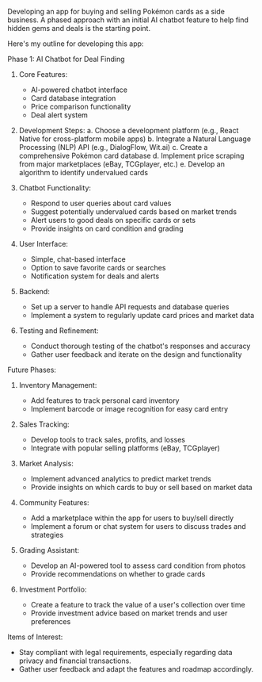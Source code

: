 Developing an app for buying and selling Pokémon cards as a side business.
A phased approach with an initial AI chatbot feature to help find hidden gems and deals is the starting point. 

Here's my outline for developing this app:

Phase 1: AI Chatbot for Deal Finding

1. Core Features:
   - AI-powered chatbot interface
   - Card database integration
   - Price comparison functionality
   - Deal alert system

2. Development Steps:
   a. Choose a development platform (e.g., React Native for cross-platform mobile apps)
   b. Integrate a Natural Language Processing (NLP) API (e.g., DialogFlow, Wit.ai)
   c. Create a comprehensive Pokémon card database
   d. Implement price scraping from major marketplaces (eBay, TCGplayer, etc.)
   e. Develop an algorithm to identify undervalued cards

3. Chatbot Functionality:
   - Respond to user queries about card values
   - Suggest potentially undervalued cards based on market trends
   - Alert users to good deals on specific cards or sets
   - Provide insights on card condition and grading

4. User Interface:
   - Simple, chat-based interface
   - Option to save favorite cards or searches
   - Notification system for deals and alerts

5. Backend:
   - Set up a server to handle API requests and database queries
   - Implement a system to regularly update card prices and market data

6. Testing and Refinement:
   - Conduct thorough testing of the chatbot's responses and accuracy
   - Gather user feedback and iterate on the design and functionality

Future Phases:

1. Inventory Management:
   - Add features to track personal card inventory
   - Implement barcode or image recognition for easy card entry

2. Sales Tracking:
   - Develop tools to track sales, profits, and losses
   - Integrate with popular selling platforms (eBay, TCGplayer)

3. Market Analysis:
   - Implement advanced analytics to predict market trends
   - Provide insights on which cards to buy or sell based on market data

4. Community Features:
   - Add a marketplace within the app for users to buy/sell directly
   - Implement a forum or chat system for users to discuss trades and strategies

5. Grading Assistant:
   - Develop an AI-powered tool to assess card condition from photos
   - Provide recommendations on whether to grade cards

6. Investment Portfolio:
   - Create a feature to track the value of a user's collection over time
   - Provide investment advice based on market trends and user preferences

Items of Interest:
- Stay compliant with legal requirements, especially regarding data privacy and financial transactions. 
- Gather user feedback and adapt the features and roadmap accordingly.
